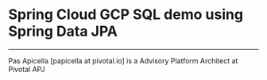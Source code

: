 <h1> Spring Cloud GCP SQL demo using Spring Data JPA </h1>

<hr />
Pas Apicella [papicella at pivotal.io] is a Advisory Platform Architect at Pivotal APJ